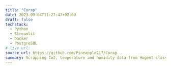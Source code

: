 ```yaml
---
title: "Corap"
date: 2023-09-04T11:27:47+02:00
draft: false
techstack:
  - Python
  - Streamlit
  - Docker
  - PostgreSQL
# live_url:
source_url: https://github.com/Pineapple217/Corap
summary: Scrapping Co2, temperature and humidity data from Hogent classrooms and visualising the data.
---
```

